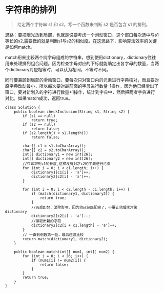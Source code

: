 # 字符串的排列
>给定两个字符串 s1 和 s2，写一个函数来判断 s2 是否包含 s1 的排列。

思路：要把眼光放到局部，也就是说要考虑一个滑动窗口，这个窗口每次选中与s1等长的s2,需要做的就是判断s1与s2的相似度。在这思路下，影响算法效率的关键是如何match。

match用来比较两个纯字母组成的字符串，想到使用dictionary，dictionary往往用来处理排列组合问题。因为检查字母对应的下标就能确定出各字母的数量，当两个dictionary对应相等时，可以认为相同，不等时不同。

同时要兼顾到局部的滑动窗口，要每次只对窗口内的元素进行字典核对，而且要对原字典改动最小，所以每次要对最前面的字母进行数量-1操作，因为他已经滑出了窗口，要对新划入的字符进行数量+1操作，统计到字典中，然后把两者字典进行对比，如果match成功，返回true。

````
class Solution {
    public boolean checkInclusion(String s1, String s2) {
        if (s1 == null)
            return true;
        if (s2 == null)
            return false;
        if (s2.length() < s1.length())
            return false;

        char[] c1 = s1.toCharArray();
        char[] c2 = s2.toCharArray();
        int[] dictionary1 = new int[26];
        int[] dictionary2 = new int[26];
        //只读取到c1的长度,这样没有对才c2的字典进行污染
        for (int i = 0; i < c1.length; i++) {
            dictionary1[c1[i] - 'a']++;
            dictionary2[c2[i] - 'a']++;
        }

        for (int i = 0; i < c2.length - c1.length; i++) {
            if (match(dictionary1, dictionary2)) {
                return true;
            }
            //阅后即焚，消除影响，因为他已经匹配完了，不要让他后续污染dictionary
            dictionary2[c2[i] - 'a']--;
            //读取出新的字符
            dictionary2[c2[i + c1.length] - 'a']++;
        }
        // 一直到倒数第一位，最后还没比较
        return match(dictionary1, dictionary2);
    }

    public boolean match(int[] num1, int[] num2) {
        for (int i = 0; i < 26; i++) {
            if (num1[i] != num2[i]) {
                return false;
            }
        }
        return true;
    }
}
````